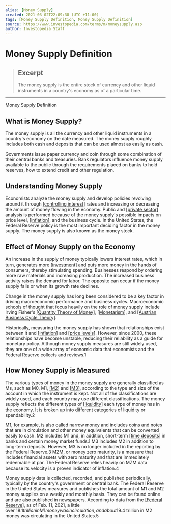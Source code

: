 ```yaml
---
alias: [Money Supply]
created: 2021-03-02T22:09:38 (UTC +11:00)
tags: [Money Supply Definition, Money Supply Definition]
source: https://www.investopedia.com/terms/m/moneysupply.asp
author: Investopedia Staff
---
```


# Money Supply Definition

> ## Excerpt
> The money supply is the entire stock of currency and other liquid instruments in a country's economy as of a particular time.

---

Money Supply Definition
## What is Money Supply?

The money supply is all the currency and other liquid instruments in a country's economy on the date measured. The money supply roughly includes both cash and deposits that can be used almost as easily as cash.

Governments issue paper currency and coin through some combination of their central banks and treasuries. Bank regulators influence money supply available to the public through the requirements placed on banks to hold reserves, how to extend credit and other regulation.

## Understanding Money Supply

Economists analyze the money supply and develop policies revolving around it through [[controlling interest]](https://www.investopedia.com/terms/c/controllinginterest.asp) rates and increasing or decreasing the amount of money flowing in the economy. Public and [[private sector]](https://www.investopedia.com/terms/p/private-sector.asp) analysis is performed because of the money supply's possible impacts on price level, [[inflation]](https://www.investopedia.com/terms/i/inflation.asp), and the business cycle. In the United States, the Federal Reserve policy is the most important deciding factor in the money supply. The money supply is also known as the money stock.

## Effect of Money Supply on the Economy

An increase in the supply of money typically lowers interest rates, which in turn, generates more [[investment]](https://www.investopedia.com/terms/i/investment.asp) and puts more money in the hands of consumers, thereby stimulating spending. Businesses respond by ordering more raw materials and increasing production. The increased business activity raises the demand for labor. The opposite can occur if the money supply falls or when its growth rate declines.

Change in the money supply has long been considered to be a key factor in driving macroeconomic performance and business cycles. Macroeconomic schools of thought that focus heavily on the role of money supply include Irving Fisher's [[Quantity Theory of Money]](https://www.investopedia.com/terms/q/quantity_theory_of_money.asp), [[Monetarism]](https://www.investopedia.com/terms/m/monetarism.asp), and [[Austrian Business Cycle Theory]](https://www.investopedia.com/articles/economics/09/austrian-school-of-economics.asp).

Historically, measuring the money supply has shown that relationships exist between it and [[inflation]](https://www.investopedia.com/terms/i/inflation.asp) and [[price levels]](https://www.investopedia.com/terms/p/price_level.asp). However, since 2000, these relationships have become unstable, reducing their reliability as a guide for monetary policy. Although money supply measures are still widely used, they are one of a wide array of economic data that economists and the Federal Reserve collects and reviews.1

## How Money Supply is Measured

The various types of money in the money supply are generally classified as Ms, such as M0, M1, [[M2]](https://www.investopedia.com/terms/m/m2.asp) and [[M3]](https://www.investopedia.com/terms/m/m3.asp), according to the type and size of the account in which the instrument is kept. Not all of the classifications are widely used, and each country may use different classifications. The money supply reflects the different types of [[liquidity]](https://www.investopedia.com/terms/l/liquidity.asp) each type of money has in the economy. It is broken up into different categories of liquidity or spendability.2

[M1](https://www.investopedia.com/terms/m/m1.asp), for example, is also called narrow money and includes coins and notes that are in circulation and other money equivalents that can be converted easily to cash. M2 includes M1 and, in addition, short-term [[time deposits]](https://www.investopedia.com/terms/t/timedeposit.asp) in banks and certain money market funds.1 M3 includes M2 in addition to long-term deposits. However, M3 is no longer included in the reporting by the Federal Reserve.3 MZM, or money zero maturity, is a measure that includes financial assets with zero maturity and that are immediately redeemable at par. The Federal Reserve relies heavily on MZM data because its velocity is a proven indicator of inflation.4

Money supply data is collected, recorded, and published periodically, typically by the country's government or central bank. The Federal Reserve in the United States measures and publishes the total amount of M1 and M2 money supplies on a weekly and monthly basis. They can be found online and are also published in newspapers. According to data from the [[Federal Reserve]](https://www.investopedia.com/terms/f/federalreservebank.asp), as of Feb. 11, 2021, a little over $18.1 trillion in M1 money was in circulation, and about $19.4 trillion in M2 money was circulating in the United States.5
